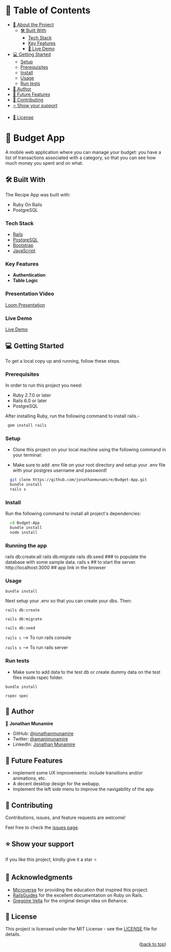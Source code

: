 <a name="readme-top"></a>

# 📗 Table of Contents

- [📖 About the Project](#about-project)
  - [🛠 Built With](#built-with)
    - [Tech Stack](#tech-stack)
    - [Key Features](#key-features)
    - [🚀 Live Demo](#live-demo)
- [💻 Getting Started](#getting-started)
  - [Setup](#setup)
  - [Prerequisites](#prerequisites)
  - [Install](#install)
  - [Usage](#usage)
  - [Run tests](#run-tests)
  <!-- - [Deployment](#triangular_flag_on_post-deployment) -->
- [👤 Author](#author)
- [🔭 Future Features](#future-features)
- [🤝 Contributing](#contributing)
- [⭐️ Show your support](#support)
<!-- - [🙏 Acknowledgements](#acknowledgements)
- [❓ FAQ](#faq) -->
- [📝 License](#license)

# 📖 Budget App <a name="about-project"></a>

A mobile web application where you can manage your budget: you have a list of transactions associated with a category, so that you can see how much money you spent and on what.

## 🛠 Built With <a name="built-with"></a>

The Recipe App was built with:

- Ruby On Rails
- PostgreSQL

### Tech Stack <a name="tech-stack"></a>

<!-- <details>
  <summary>Client</summary>
  <ul>
    <li><a href="https://reactjs.org/">React.js</a></li>
  </ul>
</details> -->

  <ul>
    <li><a href="https://rubyonrails.org/">Rails</a></li>
    <li><a href="https://www.postgresql.org/">PostgreSQL</a></li>
    <li><a href="https://getbootstrap.com/">Bootstrap</a></li>
    <li><a href="https://www.javascript.com/">JavaScript</a></li>
  </ul>

### Key Features <a name="key-features"></a>

- **Authentication**
- **Table Logic**

### Presentation Video

[Loom Presentation](https://www.loom.com/share/c28cabde4b2445ee965474ed25b3c491)

### Live Demo <a name="live-demo"></a>

[Live Demo](https://budget-app-ti47.onrender.com/)

## 💻 Getting Started <a name="getting-started"></a>

To get a local copy up and running, follow these steps.

### Prerequisites

In order to run this project you need:

- Ruby 2.7.0 or later
- Rails 6.0 or later
- PostgreSQL

After installing Ruby, run the following command to install rails.-

```sh
 gem install rails
```

### Setup

- Clone this project on your local machine using the following command in your terminal:

- Make sure to add .env file on your root directory and setup your .env file with your postgres username and password!

```sh
  git clone https://github.com/jonathanmunamire/Budget-App.git
  bundle install
  rails s
```

### Install

Run the following command to install all project's dependencies:

```sh
  cd Budget-App
  bundle install
  node install
```

### Running the app

rails db:create:all
rails db:migrate
rails db:seed ### to populate the database with some sample data.
rails s ## to start the server.
http://localhost:3000 ## app link in the browser

### Usage

`bundle install`

Next setup your .env so that you can create your dbs. Then:

`rails db:create`

`rails db:migrate`

`rails db:seed`

`rails c` --> To run rails console

`rails s` --> To run rails server

### Run tests

- Make sure to add data to the test db or create dummy data on the test files inside rspec folder.

`bundle install`

`rspec spec`

## 👤 Author <a name="author"></a>

👤 **Jonathan Munamire**

- GitHub: [@jonathanmunamire](https://github.com/jonathanmunamire)
- Twitter: [@amanimunamire](https://twitter.com/amanimunamire)
- LinkedIn: [Jonathan Munamire](https://www.linkedin.com/in/jonathanmunamire/)

## 🔭 Future Features <a name="future-features"></a>

- implement some UX improvements: include transitions and/or animations, etc.
- A decent desktop design for the webapp.
- Implement the left side menu to improve the navigability of the app

## 🤝 Contributing <a name="contributing"></a>

Contributions, issues, and feature requests are welcome!

Feel free to check the [issues page](https://github.com/jonathanmunamire/Budget-App/issues).

## ⭐️ Show your support <a name="support"></a>

If you like this project, kindly give it a star ⭐️

## 🙏 Acknowledgments <a name="acknowledgements"></a>

- [Microverse](https://www.microverse.org/) for providing the education that inspired this project.
- [RailsGuides](https://guides.rubyonrails.org/) for the excellent documentation on Ruby on Rails.
- [Gregoire Vella](https://www.behance.net/gallery/19759151/Snapscan-iOs-design-and-branding?tracking_source=) for the original design idea on Behance.

## 📝 License <a name="license"></a>

This project is licensed under the MIT License - see the [LICENSE](./LICENSE) file for details.

<p align="right">(<a href="#readme-top">back to top</a>)</p>

